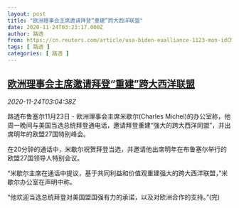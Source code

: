 ```yaml
---
layout: post
title: "欧洲理事会主席邀请拜登“重建”跨大西洋联盟"
date: 2020-11-24T03:23:17.000Z
author: 路透
from: https://cn.reuters.com/article/usa-biden-eualliance-1123-mon-idCNKBS28408S
tags: [ 路透 ]
categories: [ 路透 ]
---
```

<!--1606188197000-->
[欧洲理事会主席邀请拜登“重建”跨大西洋联盟](https://cn.reuters.com/article/usa-biden-eualliance-1123-mon-idCNKBS28408S)
------

<div>
<div><i>2020-11-24T03:04:38Z</i></div><p>路透布鲁塞尔11月23日 - 欧洲理事会主席米歇尔(Charles Michel)的办公室称，他周一晚间与美国当选总统拜登通电话，邀请拜登重建“强大的跨大西洋同盟”，并出席明年的欧盟27国特别峰会。</p><p>在20分钟的通话中，米歇尔祝贺拜登当选，并邀请他出席明年在布鲁塞尔举行的欧盟27国领导人特别会议。</p><p>“米歇尔主席在通话中提议，基于共同利益和价值观重建强大的跨大西洋联盟，”米歇尔办公室在声明中称。</p><p>“他欢迎当选总统拜登对美国盟国强有力的承诺，以及对欧洲合作的支持。”(完)</p>
</div>
